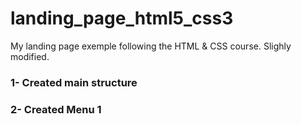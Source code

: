 # landing_page_html5_css3
My landing page exemple following the HTML &amp; CSS course. Slighly modified.


### 1- Created main structure
### 2- Created Menu 1